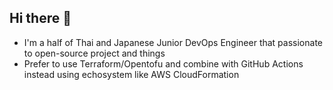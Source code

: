## Hi there 👋
- I'm a half of Thai and Japanese Junior DevOps Engineer that passionate to open-source project and things
- Prefer to use Terraform/Opentofu and combine with GitHub Actions instead using echosystem like AWS CloudFormation
